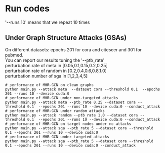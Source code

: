 # Run codes
'--runs 10' means that we repeat 10 times 

## Under Graph Structure Attacks (GSAs)
On different datasets: epochs 201 for cora and citeseer and  301 for pubmed.  
You can report our results tuning the '--ptb_rate'  
perturbation rate of meta in [0.05,0.1,0.15,0.2,0.25]  
perturbation rate of random in [0.2,0.4,0.6,0.8,1.0]  
perturbation number of sga in [1,2,3,4,5]  
```
# performance of MHR-GCN on clean graphs
python main.py --attack meta  --dataset cora --threshold 0.1  --epochs 201 --runs 10 --device cuda:0 
# performance of MHR-GCN under non-targeted attacks
python main.py --attack meta --ptb_rate 0.25 --dataset cora --threshold 0.1  --epochs 201 --runs 10 --device cuda:0 --conduct_attack
# performance of MHR-GCN under random attacks
python main.py --attack random --ptb_rate 1.0 --dataset cora --threshold 0.1  --epochs 201 --runs 10 --device cuda:0 --conduct_attack
# performance of MHR-GCN on target nodes under no attacks
python main.py --attack sga --ptb_rate 5 --dataset cora --threshold 0.1 --epochs 201 --runs 10 --device cuda:0 
# performance of MHR-GCN under targeted attacks
python main.py --attack sga --ptb_rate 5 --dataset cora --threshold 0.1 --epochs 201 --runs 10 --device cuda:0 --conduct_attack
```
